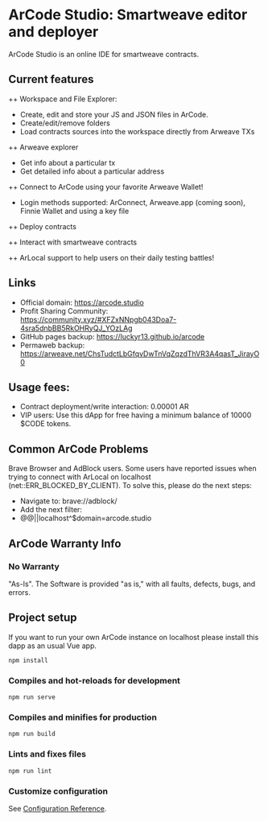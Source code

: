 # ArCode Studio: Smartweave editor and deployer
ArCode Studio is an online IDE for smartweave contracts.

## Current features
++ Workspace and File Explorer:
- Create, edit and store your JS and JSON files in ArCode.
- Create/edit/remove folders
- Load contracts sources into the workspace directly from Arweave TXs

++ Arweave explorer
- Get info about a particular tx 
- Get detailed info about a particular address

++ Connect to ArCode using your favorite Arweave Wallet!
- Login methods supported: ArConnect, Arweave.app (coming soon), Finnie Wallet and using a key file

++ Deploy contracts

++ Interact with smartweave contracts

++ ArLocal support to help users on their daily testing battles!

## Links
- Official domain: https://arcode.studio
- Profit Sharing Community: https://community.xyz/#XFZxNNpgb043Doa7-4sra5dnbBB5RkOHRyQJ_YOzLAg
- GitHub pages backup: https://luckyr13.github.io/arcode
- Permaweb backup: https://arweave.net/ChsTudctLbGfqvDwTnVqZqzdThVR3A4qasT_JirayO0

## Usage fees:
- Contract deployment/write interaction: 0.00001 AR
- VIP users: Use this dApp for free having a minimum balance of 10000 $CODE tokens.

## Common ArCode Problems
Brave Browser and AdBlock users. Some users have reported issues when trying to connect with ArLocal on localhost (net::ERR_BLOCKED_BY_CLIENT). To solve this, please do the next steps:

- Navigate to: brave://adblock/
- Add the next filter:
- @@||localhost^$domain=arcode.studio

## ArCode Warranty Info
###  No Warranty
"As-Is". The Software is provided "as is," with all faults, defects, bugs, and errors.

## Project setup
If you want to run your own ArCode instance on localhost please install this dapp as an usual Vue app. 
```
npm install
```

### Compiles and hot-reloads for development
```
npm run serve
```

### Compiles and minifies for production
```
npm run build
```

### Lints and fixes files
```
npm run lint
```

### Customize configuration
See [Configuration Reference](https://cli.vuejs.org/config/).
